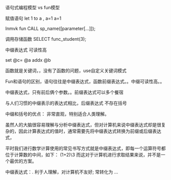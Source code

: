 语句式编程模型  vs fun模型

 


赋值语句      let 1 to a ,  a=1 
a=1 


Inmvk  fun  CALL sp_name([parameter[...]]);


调用存储函数 SELECT func_student(3);

中缀表达式 可读性高

set @c= @a addx @b

函数就是关键词，，没有了函数的问题，use自定义关键词模式

Fun和语句的区别，语句往往是中缀表达式，函数前缀表达式。。中缀可读性高。。

中缀表达式，只有前后俩个参数。。前缀表达式可以多个餐宿


与人们习惯的中缀表示的表达式相比，后缀表达式 不存在括号

中缀和括号的优点： 非常直观，特别适合人类理解。


虽然人的大脑很容易理解与分析中缀表达式，但对计算机来说中缀表达式却是很复杂的，因此计算表达式的值时，通常需要先将中缀表达式转换为前缀或后缀表达式，


平时我们进行数学计算使用的常见书写方式就是中缀表达式，即每一个运算符号都位于计算数的中间，如下： (1+2)\3 而这对于计算机进行求取结果来说，并不是一个最优的方案。


中缀表达式：. 利于人理解，对计算机不友好; 常转化为 ...



